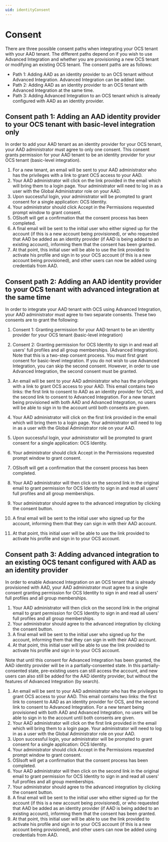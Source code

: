 ```yaml
---
uid: identityConsent
---
```


# Consent

There are three possible consent paths when integrating your OCS tenant with your AAD tenant. The different paths depend on if you wish to use Advanced Integration and whether you are provisioning a new OCS tenant or modifying an existing OCS tenant. The consent paths are as follows:

* Path 1: Adding AAD as an identity provider to an OCS tenant without Advanced Integration. Advanced Integration can be added later.
* Path 2: Adding AAD as an identity provider to an OCS tenant with Advanced Integration at the same time.
* Path 3: Adding Advanced Integration to an OCS tenant which is already configured with AAD as an identity provider.

## Consent path 1: Adding an AAD identity provider to your OCS tenant with basic-level integration only

In order to add your AAD tenant as an identity provider for your OCS tenant, your AAD administrator must agree to only one consent. This consent grants permission for your AAD tenant to be an identity provider for your OCS tenant (basic-level integration).

1. For a new tenant, an email will be sent to your AAD administrator who has the privileges with a link to grant OCS access to your AAD.
2. Your AAD administrator will click on the link provided in the email which will bring them to a login page. Your administrator will need to log in as a user with the Global Administrator role on your AAD.
3. Upon successful login, your administrator will be prompted to grant consent for a single application: OCS Identity.
4. Your administrator should click Accept in the Permissions requested prompt window to grant consent.
5. OSIsoft will get a confirmation that the consent process has been completed.
6. A final email will be sent to the initial user who either signed up for the account (if this is a new account being provisioned), or who requested that AAD be added as an identity provider (if AAD is being added to an existing account), informing them that the consent has been granted.
7. At that point, this initial user will be able to use the link provided to activate his profile and sign in to your OCS account (if this is a new account being provisioned), and other users can now be added using credentials from AAD.

## Consent path 2: Adding an AAD identity provider to your OCS tenant with advanced integration at the same time

In order to integrate your AAD tenant with OCS using Advanced Integration, your AAD administrator must agree to two separate consents. These two consents are to grant the following:

1. Consent 1: Granting permission for your AAD tenant to be an identity provider for your OCS tenant (basic-level integration)
2. Consent 2: Granting permission for OCS Identity to sign in and read all users' full profiles and all group memberships. (Advanced Integration).
Note that this is a two-step consent process. You must first grant consent for basic-level integration. If you do not wish to use Advanced Integration, you can skip the second consent. However, in order to use Advanced Integration, the second consent must be granted.

1. An email will be sent to your AAD administrator who has the privileges with a link to grant OCS access to your AAD. This email contains two links: the first link to consent to AAD as an identity provider for OCS, and the second link to consent to Advanced Integration. For a new tenant being provisioned with both AAD and Advanced Integration, no users will be able to sign in to the account until both consents are given.
2. Your AAD administrator will click on the first link provided in the email which will bring them to a login page. Your administrator will need to log in as a user with the Global Administrator role on your AAD.
3. Upon successful login, your administrator will be prompted to grant consent for a single application: OCS Identity.
4. Your administrator should click Accept in the Permissions requested prompt window to grant consent.
5. OSIsoft will get a confirmation that the consent process has been completed.
6. Your AAD administrator will then click on the second link in the original email to grant permission for OCS Identity to sign in and read all users' full profiles and all group memberships.
7. Your administrator should agree to the advanced integration by clicking the consent button.
8. A final email will be sent to the initial user who signed up for the account, informing them that they can sign in with their AAD account.
9. At that point, this initial user will be able to use the link provided to activate his profile and sign in to your OCS account.

## Consent path 3: Adding advanced integration to an existing OCS tenant configured with AAD as an identity provider

In order to enable Advanced Integration on an OCS tenant that is already provisioned with AAD, your AAD administrator must agree to a single consent granting permission for OCS Identity to sign in and read all users' full profiles and all group memberships.

1. Your AAD administrator will then click on the second link in the original email to grant permission for OCS Identity to sign in and read all users' full profiles and all group memberships.
2. Your administrator should agree to the advanced integration by clicking the consent button.
3. A final email will be sent to the initial user who signed up for the account, informing them that they can sign in with their AAD account.
4. At that point, this initial user will be able to use the link provided to activate his profile and sign in to your OCS account.

Note that until this consent for Advanced Integration has been granted, the AAD identity provider will be in a partially-consented state. In this partially-consented state, pre-existing users can still access the account, and new users can also still be added for the AAD identity provider, but without the features of Advanced Integration (by search).

1. An email will be sent to your AAD administrator who has the privileges to grant OCS access to your AAD. This email contains two links: the first link to consent to AAD as an identity provider for OCS, and the second link to consent to Advanced Integration. For a new tenant being provisioned with both AAD and Advanced Integration, no users will be able to sign in to the account until both consents are given.
2. Your AAD administrator will click on the first link provided in the email which will bring them to a login page. Your administrator will need to log in as a user with the Global Administrator role on your AAD.
3. Upon successful login, your administrator will be prompted to grant consent for a single application: OCS Identity.
4. Your administrator should click Accept in the Permissions requested prompt window to grant consent.
5. OSIsoft will get a confirmation that the consent process has been completed.
6. Your AAD administrator will then click on the second link in the original email to grant permission for OCS Identity to sign in and read all users' full profiles and all group memberships.
7. Your administrator should agree to the advanced integration by clicking the consent button.
8. A final email will be sent to the initial user who either signed up for the account (if this is a new account being provisioned), or who requested that AAD be added as an identity provider (if AAD is being added to an existing account), informing them that the consent has been granted.
9. At that point, this initial user will be able to use the link provided to activate his profile and sign in to your OCS account (if this is a new account being provisioned), and other users can now be added using credentials from AAD.
